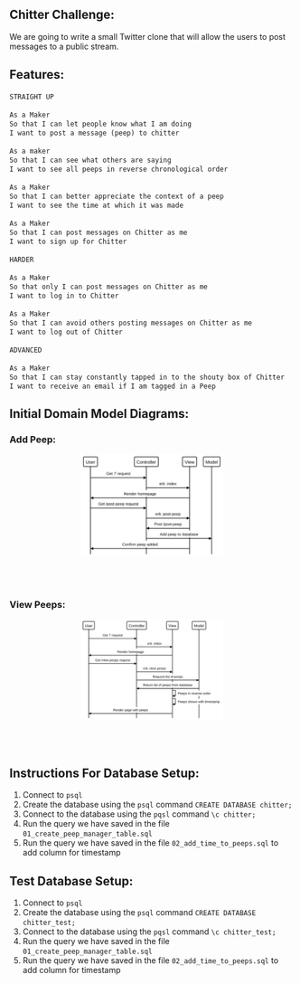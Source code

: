 
Chitter Challenge:
-------
We are going to write a small Twitter clone that will allow the users to post messages to a public stream.

Features:
-------

```
STRAIGHT UP

As a Maker
So that I can let people know what I am doing  
I want to post a message (peep) to chitter

As a maker
So that I can see what others are saying  
I want to see all peeps in reverse chronological order

As a Maker
So that I can better appreciate the context of a peep
I want to see the time at which it was made

As a Maker
So that I can post messages on Chitter as me
I want to sign up for Chitter

HARDER

As a Maker
So that only I can post messages on Chitter as me
I want to log in to Chitter

As a Maker
So that I can avoid others posting messages on Chitter as me
I want to log out of Chitter

ADVANCED

As a Maker
So that I can stay constantly tapped in to the shouty box of Chitter
I want to receive an email if I am tagged in a Peep
```

## Initial Domain Model Diagrams:

### Add Peep:
<p align="center">
<img src=/images/add_peep_sequence.svg width=50%>
</p><br><br>

### View Peeps:
<p align="center">
<img src=/images/view_peeps_sequence.svg width=50%>
</p><br><br>

## Instructions For Database Setup:

1. Connect to `psql`
2. Create the database using the `psql` command `CREATE DATABASE chitter;`
3. Connect to the database using the `pqsl` command `\c chitter;`
4. Run the query we have saved in the file `01_create_peep_manager_table.sql`
5. Run the query we have saved in the file `02_add_time_to_peeps.sql` to add column for timestamp

## Test Database Setup:

1. Connect to `psql`
2. Create the database using the `psql` command `CREATE DATABASE chitter_test;`
3. Connect to the database using the `pqsl` command `\c chitter_test;`
4. Run the query we have saved in the file `01_create_peep_manager_table.sql`
5. Run the query we have saved in the file `02_add_time_to_peeps.sql` to add column for timestamp
